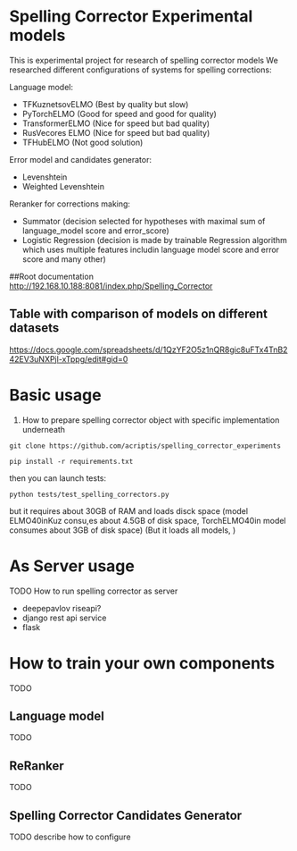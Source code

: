 # Spelling Corrector Experimental models
This is experimental project for research of spelling corrector models
We researched different configurations of systems for spelling corrections:

Language model:
- TFKuznetsovELMO (Best by quality but slow)
- PyTorchELMO (Good for speed and good for quality)
- TransformerELMO (Nice for speed but bad quality)
- RusVecores ELMO (Nice for speed but bad quality)
- TFHubELMO (Not good solution)

Error model and candidates generator:
- Levenshtein
- Weighted Levenshtein

Reranker for corrections making:
- Summator (decision selected for hypotheses with maximal sum of language_model score and error_score)
- Logistic Regression (decision is made by trainable Regression algorithm which uses multiple features includin language model score and error score and many other)

##Root documentation
http://192.168.10.188:8081/index.php/Spelling_Corrector

## Table with comparison of models on different datasets
https://docs.google.com/spreadsheets/d/1QzYF2O5z1nQR8gic8uFTx4TnB242EV3uNXPjl-xTppg/edit#gid=0

# Basic usage
1. How to prepare spelling corrector object with specific implementation underneath

`git clone https://github.com/acriptis/spelling_corrector_experiments`

`pip install -r requirements.txt`

then you can launch tests:

`python tests/test_spelling_correctors.py`

but it requires about 30GB of RAM and loads disck space (model ELMO40inKuz consu,es about 4.5GB of disk space,
TorchELMO40in model consumes about 3GB of disk space)
(But it loads all models, )

# As Server usage

TODO How to run spelling corrector as server
- deepepavlov riseapi?
- django rest api service
- flask

# How to train your own components
TODO
## Language model
TODO 
## ReRanker
TODO
## Spelling Corrector Candidates Generator
TODO describe how to configure

